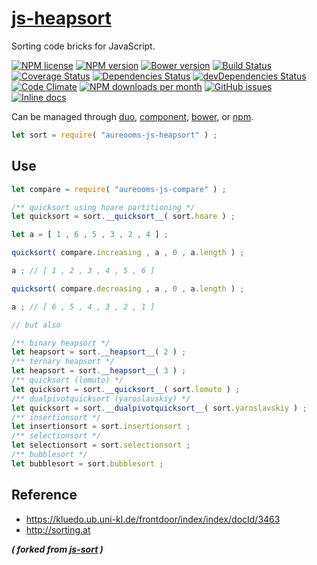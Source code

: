 [js-heapsort](http://aureooms.github.io/js-heapsort)
==

Sorting code bricks for JavaScript.

[![NPM license](http://img.shields.io/npm/l/aureooms-js-heapsort.svg?style=flat)](https://raw.githubusercontent.com/aureooms/js-heapsort/master/LICENSE)
[![NPM version](http://img.shields.io/npm/v/aureooms-js-heapsort.svg?style=flat)](https://www.npmjs.org/package/aureooms-js-heapsort)
[![Bower version](http://img.shields.io/bower/v/aureooms-js-heapsort.svg?style=flat)](http://bower.io/search/?q=aureooms-js-heapsort)
[![Build Status](http://img.shields.io/travis/aureooms/js-heapsort.svg?style=flat)](https://travis-ci.org/aureooms/js-heapsort)
[![Coverage Status](http://img.shields.io/coveralls/aureooms/js-heapsort.svg?style=flat)](https://coveralls.io/r/aureooms/js-heapsort)
[![Dependencies Status](http://img.shields.io/david/aureooms/js-heapsort.svg?style=flat)](https://david-dm.org/aureooms/js-heapsort#info=dependencies)
[![devDependencies Status](http://img.shields.io/david/dev/aureooms/js-heapsort.svg?style=flat)](https://david-dm.org/aureooms/js-heapsort#info=devDependencies)
[![Code Climate](http://img.shields.io/codeclimate/github/aureooms/js-heapsort.svg?style=flat)](https://codeclimate.com/github/aureooms/js-heapsort)
[![NPM downloads per month](http://img.shields.io/npm/dm/aureooms-js-heapsort.svg?style=flat)](https://www.npmjs.org/package/aureooms-js-heapsort)
[![GitHub issues](http://img.shields.io/github/issues/aureooms/js-heapsort.svg?style=flat)](https://github.com/aureooms/js-heapsort/issues)
[![Inline docs](http://inch-ci.org/github/aureooms/js-heapsort.svg?branch=master&style=shields)](http://inch-ci.org/github/aureooms/js-heapsort)

Can be managed through [duo](https://github.com/duojs/duo),
[component](https://github.com/componentjs/component),
[bower](https://github.com/bower/bower), or
[npm](https://github.com/npm/npm).

```js
let sort = require( "aureooms-js-heapsort" ) ;
```

## Use

```js
let compare = require( "aureooms-js-compare" ) ;

/** quicksort using hoare partitioning */
let quicksort = sort.__quicksort__( sort.hoare ) ;

let a = [ 1 , 6 , 5 , 3 , 2 , 4 ] ;

quicksort( compare.increasing , a , 0 , a.length ) ;

a ; // [ 1 , 2 , 3 , 4 , 5 , 6 ]

quicksort( compare.decreasing , a , 0 , a.length ) ;

a ; // [ 6 , 5 , 4 , 3 , 2 , 1 ]

// but also

/** binary heapsort */
let heapsort = sort.__heapsort__( 2 ) ;
/** ternary heapsort */
let heapsort = sort.__heapsort__( 3 ) ;
/** quicksort (lomuto) */
let quicksort = sort.__quicksort__( sort.lomuto ) ;
/** dualpivotquicksort (yaroslavskiy) */
let quicksort = sort.__dualpivotquicksort__( sort.yaroslavskiy ) ;
/** insertionsort */
let insertionsort = sort.insertionsort ;
/** selectionsort */
let selectionsort = sort.selectionsort ;
/** bubblesort */
let bubblesort = sort.bubblesort ;
```

## Reference

  - https://kluedo.ub.uni-kl.de/frontdoor/index/index/docId/3463
  - http://sorting.at

***( forked from [js-sort](https://github.com/aureooms/js-sort) )***
